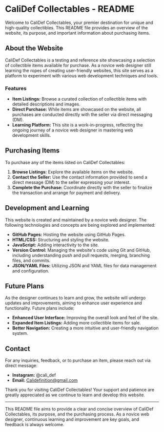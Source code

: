 # CaliDef Collectables - README

Welcome to CaliDef Collectables, your premier destination for unique and high-quality collectibles. This README file provides an overview of the website, its purpose, and important information about purchasing items.

## About the Website

CaliDef Collectables is a testing and reference site showcasing a selection of collectible items available for purchase. As a novice web designer still learning the ropes of creating user-friendly websites, this site serves as a platform to experiment with various web development techniques and tools.

### Features

- **Item Listings:** Browse a curated collection of collectible items with detailed descriptions and images.
- **Direct Purchase:** While items are showcased on the website, all purchases are conducted directly with the seller via direct messaging (DM). 
- **Learning Platform:** This site is a work-in-progress, reflecting the ongoing journey of a novice web designer in mastering web development skills.

## Purchasing Items

To purchase any of the items listed on CaliDef Collectables:

1. **Browse Listings:** Explore the available items on the website.
2. **Contact the Seller:** Use the contact information provided to send a direct message (DM) to the seller expressing your interest.
3. **Complete the Purchase:** Coordinate directly with the seller to finalize the transaction and arrange for payment and delivery.

## Development and Learning

This website is created and maintained by a novice web designer. The following technologies and concepts are being explored and implemented:

- **GitHub Pages:** Hosting the website using GitHub Pages.
- **HTML/CSS:** Structuring and styling the website.
- **JavaScript:** Adding interactivity to the site.
- **Version Control:** Managing the website's code using Git and GitHub, including understanding push and pull requests, merging, branching files, and commits.
- **JSON/YAML Files:** Utilizing JSON and YAML files for data management and configuration.

## Future Plans

As the designer continues to learn and grow, the website will undergo updates and improvements, aiming to enhance user experience and functionality. Future plans include:

- **Enhanced User Interface:** Improving the overall look and feel of the site.
- **Expanded Item Listings:** Adding more collectible items for sale.
- **Better Navigation:** Creating a more intuitive and user-friendly navigation system.

## Contact

For any inquiries, feedback, or to purchase an item, please reach out via direct message:

- **Instagram:** @cali_def
- **Email:** Calidefinition@gmail.com 

Thank you for visiting CaliDef Collectables! Your support and patience are greatly appreciated as we continue to learn and develop this website.

---

This README file aims to provide a clear and concise overview of CaliDef Collectables, its purpose, and the purchasing process. As a novice web designer, continuous learning and improvement are key goals, and feedback is always welcome.

